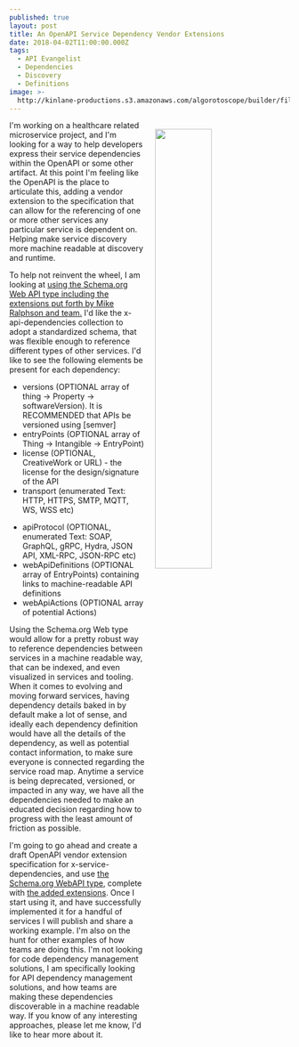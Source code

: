 ```yaml
---
published: true
layout: post
title: An OpenAPI Service Dependency Vendor Extensions
date: 2018-04-02T11:00:00.000Z
tags:
  - API Evangelist
  - Dependencies
  - Discovery
  - Definitions
image: >-
  http://kinlane-productions.s3.amazonaws.com/algorotoscope/builder/filtered/71_113_800_500_0_max_0_-1_-1.jpg
---
```

<p><img src="{{ page.image }}" width="45%" align="right" style="padding: 15px;" /></p>I'm working on a healthcare related microservice project, and I'm looking for a way to help developers express their service dependencies within the OpenAPI or some other artifact. At this point I'm feeling like the OpenAPI is the place to articulate this, adding a vendor extension to the specification that can allow for the referencing of one or more other services any particular service is dependent on. Helping make service discovery more machine readable at discovery and runtime.

To help not reinvent the wheel, I am looking at [using the Schema.org Web API type including the extensions put forth by Mike Ralphson and team.](https://apievangelist.com/2018/03/02/thoughts-on-the-schema-org-webapi-type-extension/) I'd like the x-api-dependencies collection to adopt a standardized schema, that was flexible enough to reference different types of other services. I'd like to see the following elements be present for each dependency:

- versions (OPTIONAL array of thing -> Property -> softwareVersion). It is RECOMMENDED that APIs be versioned using [semver]
- entryPoints (OPTIONAL array of Thing -> Intangible -> EntryPoint)
- license (OPTIONAL, CreativeWork or URL) - the license for the design/signature of the API
- transport (enumerated Text: HTTP, HTTPS, SMTP, MQTT, WS, WSS etc)</p>
- apiProtocol (OPTIONAL, enumerated Text: SOAP, GraphQL, gRPC, Hydra, JSON API, XML-RPC, JSON-RPC etc)
- webApiDefinitions (OPTIONAL array of EntryPoints) containing links to machine-readable API definitions
- webApiActions (OPTIONAL array of potential Actions)

Using the Schema.org Web type would allow for a pretty robust way to reference dependencies between services in a machine readable way, that can be indexed, and even visualized in services and tooling. When it comes to evolving and moving forward services, having dependency details baked in by default make a lot of sense, and ideally each dependency definition would have all the details of the dependency, as well as potential contact information, to make sure everyone is connected regarding the service road map. Anytime a service is being deprecated, versioned, or impacted in any way, we have all the dependencies needed to make an educated decision regarding how to progress with the least amount of friction as possible.

I'm going to go ahead and create a draft OpenAPI vendor extension specification for x-service-dependencies, and use [the Schema.org WebAPI type](https://pending.schema.org/WebAPI), complete with [the added extensions](https://webapi-discovery.github.io/rfcs/rfc0001.html#content-types). Once I start using it, and have successfully implemented it for a handful of services I will publish and share a working example. I'm also on the hunt for other examples of how teams are doing this. I'm not looking for code dependency management solutions, I am specifically looking for API dependency management solutions, and how teams are making these dependencies discoverable in a machine readable way. If you know of any interesting approaches, please let me know, I'd like to hear more about it.
